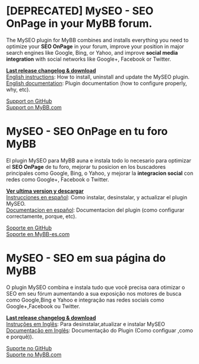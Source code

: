 # [DEPRECATED] MySEO - SEO OnPage in your MyBB forum.
The MySEO plugin for MyBB combines and installs everything you need to optimize your **SEO OnPage** in your forum, improve your position in major search engines like Google, Bing, or Yahoo, and improve **social media integration** with social networks like Google+, Facebook or Twitter.

**[Last release changelog & download](https://github.com/BitLiberal/MySEO/releases/latest)**  
[English instructions](https://github.com/BitLiberal/MySEO/blob/master/README.en.md): How to install, uninstall and update the MySEO plugin.  
[English documentation](https://github.com/BitLiberal/MySEO/wiki/En-construccion---Coming-soon#en-construccion): Plugin documentation (how to configure properly, why, etc).

[Support on GitHub](https://github.com/BitLiberal/MySEO/issues)  
[Support on MyBB.com](http://community.mybb.com/showthread.php?tid=166864)  

# MySEO - SEO OnPage en tu foro MyBB
El plugin MySEO para MyBB auna e instala todo lo necesario para optimizar el **SEO OnPage** de tu foro, mejorar tu posicion en los buscadores principales como Google, Bing, o Yahoo, y mejorar la **integracion social** con redes como Google+, Facebook o Twitter.

**[Ver ultima version y descargar](https://github.com/BitLiberal/MySEO/releases/latest)**  
[Instrucciones en español](https://github.com/BitLiberal/MySEO/blob/master/README.es.md): Como instalar, desinstalar, y actualizar el plugin MySEO.  
[Documentacion en español](https://github.com/BitLiberal/MySEO/wiki/En-construccion---Coming-soon#en-construccion): Documentacion del plugin (como configurar correctamente, porque, etc).

[Soporte en GitHub](https://github.com/BitLiberal/MySEO/issues)  
[Soporte en MyBB-es.com](http://www.mybb-es.com/showthread.php?tid=12746)

# MySEO - SEO em sua página do MyBB
O plugin MySEO combina e instala tudo que você precisa oara otimizar o SEO em seu fórum aumentando a sua exposição nos motores de busca como Google,Bing e Yahoo e integração nas redes sociais como Google+,Facebook ou Twitter.

**[Last release changelog & download](https://github.com/BitLiberal/MySEO/releases/latest)**  
[Instruções em Inglês](https://github.com/BitLiberal/MySEO/blob/master/README.en.md): Para desinstalar,atualizar e instalar MySEO
[Documentação em Inglês](https://github.com/BitLiberal/MySEO/wiki/En-construccion---Coming-soon#en-construccion): Documentação do Plugin (Como configuar ,como e porquê)).

[Suporte no GitHub](https://github.com/BitLiberal/MySEO/issues)  
[Suporte no MyBB.com](http://community.mybb.com/showthread.php?tid=166864)  
